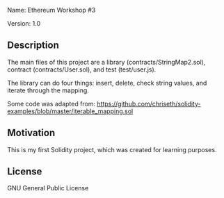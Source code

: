 Name: Ethereum Workshop #3

Version: 1.0

## Description

The main files of this project are a library (contracts/StringMap2.sol), contract (contracts/User.sol), and test (test/user.js). 

The library can do four things: insert, delete, check string values, and iterate through the mapping. 

Some code was adapted from: https://github.com/chriseth/solidity-examples/blob/master/iterable_mapping.sol

## Motivation

This is my first Solidity project, which was created for learning purposes.

## License

GNU General Public License


